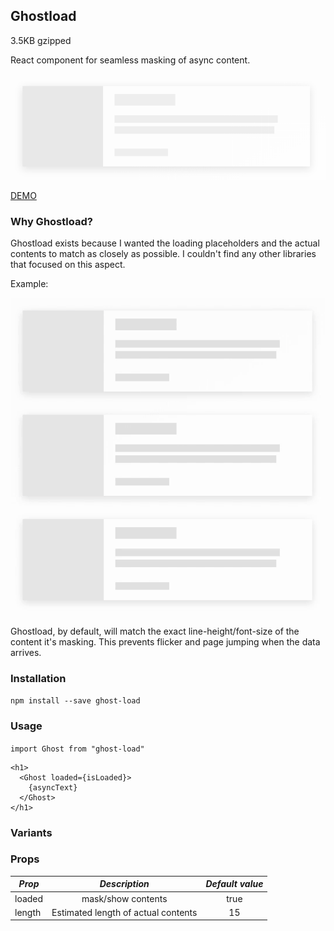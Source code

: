 ## Ghostload

3.5KB gzipped

React component for seamless masking of async content.

![Demo ](https://raw.githubusercontent.com/whatthefoo/ghostload/master/example.png)

[DEMO](https://whatthefoo.github.io/ghostload/)

### Why Ghostload?

Ghostload exists because I wanted the loading placeholders and the actual contents to match as closely as possible. I couldn't find any other libraries that focused on this aspect.

Example:

![Example ](https://raw.githubusercontent.com/whatthefoo/ghostload/master/demo.gif)

Ghostload, by default, will match the exact line-height/font-size of the content it's masking. This prevents flicker and page jumping when the data arrives.

### Installation

`npm install --save ghost-load`

### Usage

`import Ghost from "ghost-load"`

```
<h1>
  <Ghost loaded={isLoaded}>
    {asyncText}
  </Ghost>
</h1>
```

### Variants

### Props

| _Prop_ |            _Description_            | _Default value_ |
| ------ | :---------------------------------: | :-------------: |
| loaded |         mask/show contents          |      true       |
| length | Estimated length of actual contents |       15        |

